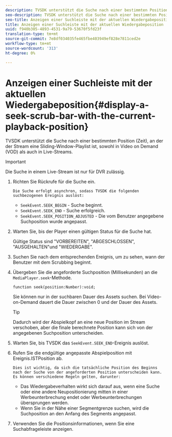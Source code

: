 ```yaml
---
description: TVSDK unterstützt die Suche nach einer bestimmten Position (Zeit), an der der Stream eine Sliding-Window-Playlist ist, sowohl in Video on Demand (VOD) als auch in Live-Streams.
seo-description: TVSDK unterstützt die Suche nach einer bestimmten Position (Zeit), an der der Stream eine Sliding-Window-Playlist ist, sowohl in Video on Demand (VOD) als auch in Live-Streams.
seo-title: Anzeigen einer Suchleiste mit der aktuellen Wiedergabeposition
title: Anzeigen einer Suchleiste mit der aktuellen Wiedergabeposition
uuid: f940b305-4893-4531-9a79-53670f5fd23f
translation-type: tm+mt
source-git-commit: 7e8df034035fe465fbe403949ef828e7811ced2e
workflow-type: tm+mt
source-wordcount: '313'
ht-degree: 0%

---
```



# Anzeigen einer Suchleiste mit der aktuellen Wiedergabeposition{#display-a-seek-scrub-bar-with-the-current-playback-position}

TVSDK unterstützt die Suche nach einer bestimmten Position (Zeit), an der der Stream eine Sliding-Window-Playlist ist, sowohl in Video on Demand (VOD) als auch in Live-Streams.

>[!IMPORTANT]
>
>Die Suche in einem Live-Stream ist nur für DVR zulässig.

1. Richten Sie Rückrufe für die Suche ein.

       Die Suche erfolgt asynchron, sodass TVSDK die folgenden suchbezogenen Ereignis auslöst:
   
   * `SeekEvent.SEEK_BEGIN` - Suche beginnt.
   * `SeekEvent.SEEK_END` - Suche erfolgreich.
   * `SeekEvent.SEEK_POSITION_ADJUSTED` - Die vom Benutzer angegebene Suchposition wurde angepasst.

1. Warten Sie, bis der Player einen gültigen Status für die Suche hat.

   Gültige Status sind &quot;VORBEREITEN&quot;, &quot;ABGESCHLOSSEN&quot;, &quot;AUSGEHALTEN&quot;und &quot;WIEDERGABE&quot;.

1. Suchen Sie nach dem entsprechenden Ereignis, um zu sehen, wann der Benutzer mit dem Scrubbing beginnt.
1. Übergeben Sie die angeforderte Suchposition (Millisekunden) an die `MediaPlayer.seek`-Methode.

   ```
   function seek(position:Number):void;
   ```

   Sie können nur in der suchbaren Dauer des Assets suchen. Bei Video-on-Demand dauert die Dauer zwischen 0 und der Dauer des Assets.

   >[!TIP]
   >
   >Dadurch wird der Abspielkopf an eine neue Position im Stream verschoben, aber die finale berechnete Position kann sich von der angegebenen Suchposition unterscheiden.

1. Warten Sie, bis TVSDK das `SeekEvent.SEEK_END`-Ereignis auslöst.
1. Rufen Sie die endgültige angepasste Abspielposition mit Ereignis.ISTPosition ab.

       Dies ist wichtig, da sich die tatsächliche Position des Beginns nach der Suche von der angeforderten Position unterscheiden kann. Es können verschiedene Regeln gelten, darunter:
   
   * Das Wiedergabeverhalten wirkt sich darauf aus, wenn eine Suche oder eine andere Neupositionierung mitten in einer Werbeunterbrechung endet oder Werbeunterbrechungen übersprungen werden.
   * Wenn Sie in der Nähe einer Segmentgrenze suchen, wird die Suchposition an den Anfang des Segments angepasst.

1. Verwenden Sie die Positionsinformationen, wenn Sie eine Suchabfrageleiste anzeigen.

